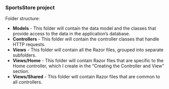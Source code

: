 ### SportsStore project

Folder structure:
- **Models** - This folder will contain the data model and the classes that provide access to the data in
the application’s database.
- **Controllers** - This folder will contain the controller classes that handle HTTP requests.
- **Views** - This folder will contain all the Razor files, grouped into separate subfolders.
- **Views/Home** - This folder will contain Razor files that are specific to the Home controller, which I create
in the “Creating the Controller and View” section.
- **Views/Shared** - This folder will contain Razor files that are common to all controllers.